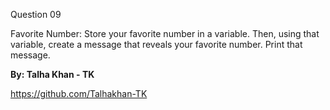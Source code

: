 Question 09

Favorite Number: Store your favorite number in a variable. Then, using that variable, create a message that reveals your favorite number. Print that message.


**By: Talha Khan - TK**

https://github.com/Talhakhan-TK